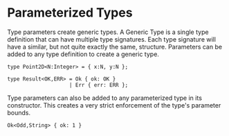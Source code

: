 # Parameterized Types

Type parameters create generic types.
A Generic Type is a single type definition that can have multiple type signatures.
Each type signature will have a similar, but not quite exactly the same, structure.
Parameters can be added to any type definition to create a generic type.

```lsts
type Point2D<N:Integer> = { x:N, y:N };

type Result<OK,ERR> = Ok { ok: OK }
                    | Err { err: ERR };
```

Type parameters can also be added to any parameterized type in its constructor.
This creates a very strict enforcement of the type's parameter bounds.

```lsts
Ok<Odd,String> { ok: 1 }
```
